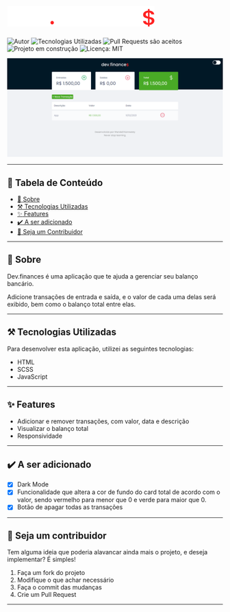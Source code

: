 # ![Logo](./assets/logo.svg)

![Autor](https://img.shields.io/badge/author-Wendell%20Kenneddy-brightgreen)
![Tecnologias Utilizadas](https://img.shields.io/badge/techs-HTML%2C%20SCSS%2C%20JS-brightgreen)
![Pull Requests são aceitos](https://img.shields.io/badge/PRs-welcome-brightgreen)
![Projeto em construção](https://img.shields.io/badge/status-em%20construção-orange)
![Licença: MIT](https://img.shields.io/github/license/wendell-kenneddy/agency-dev)

![Screenshot da aplicação no desktop](./assets/final-result.png)

---

## :bookmark_tabs: Tabela de Conteúdo

- [:closed_book: Sobre](#closed_book-sobre)
- [:hammer_and_pick: Tecnologias Utilizadas](#hammer_and_pick-tecnologias-utilizadas)
- [:sparkles: Features](#sparkles-features)
- [:heavy_check_mark: A ser adicionado](#heavy_check_mark-a-ser-adicionado)
- [:handshake: Seja um Contribuidor](#handshake-seja-um-contribuidor)

---

## :closed_book: Sobre

Dev.finances é uma aplicação que te ajuda a gerenciar seu balanço bancário.

Adicione transações de entrada e saída, e o valor de cada uma delas será exibido, bem como o balanço total entre elas.

---

## :hammer_and_pick: Tecnologias Utilizadas

Para desenvolver esta aplicação, utilizei as seguintes tecnologias:

- HTML
- SCSS
- JavaScript

---

## :sparkles: Features

- Adicionar e remover transações, com valor, data e descrição
- Visualizar o balanço total
- Responsividade

---

## :heavy_check_mark: A ser adicionado

- [x] Dark Mode
- [x] Funcionalidade que altera a cor de fundo do card total de acordo com o valor, sendo vermelho para menor que 0 e verde para maior que 0.
- [x] Botão de apagar todas as transações

---

## :handshake: Seja um contribuidor

Tem alguma ideia que poderia alavancar ainda mais o projeto, e deseja implementar? É simples!

1. Faça um fork do projeto
2. Modifique o que achar necessário
3. Faça o commit das mudanças
4. Crie um Pull Request

---
